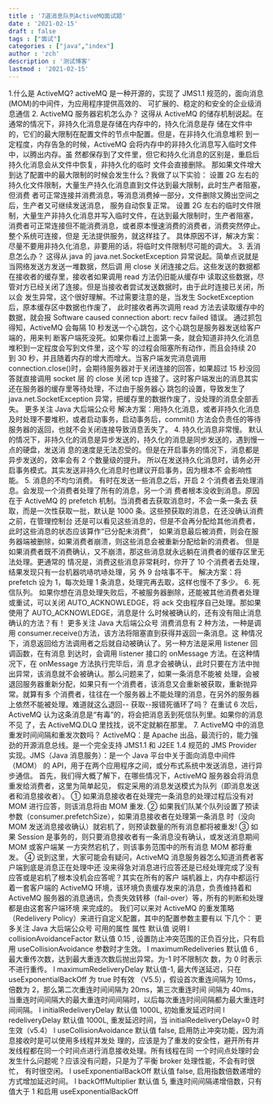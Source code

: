 ```yaml
---
title : '7道消息队列ActiveMQ面试题'
date : '2021-02-15'
draft : false
tags : ["面试"]
categories : ["java","index"]
author : 'zch'
description : '测试博客'
lastmod : '2021-02-15'
---
```


1.什么是 ActiveMQ?
activeMQ 是一种开源的，实现了 JMS1.1 规范的，面向消息(MOM)的中间件，为应用程序提供高效的、
可扩展的、稳定的和安全的企业级消息通信
2. ActiveMQ 服务器宕机怎么办？
这得从 ActiveMQ 的储存机制说起。在通常的情况下，非持久化消息是存储在内存中的，持久化消息是存
储在文件中的，它们的最大限制在配置文件的<systemUsage>节点中配置。但是，在非持久化消息堆积
到一定程度，内存告急的时候，ActiveMQ 会将内存中的非持久化消息写入临时文件中，以腾出内存。虽
然都保存到了文件里，但它和持久化消息的区别是，重启后持久化消息会从文件中恢复，非持久化的临时
文件会直接删除。
那如果文件增大到达了配置中的最大限制的时候会发生什么？我做了以下实验：
设置 2G 左右的持久化文件限制，大量生产持久化消息直到文件达到最大限制，此时生产者阻塞，但消费
者可正常连接并消费消息，等消息消费掉一部分，文件删除又腾出空间之后，生产者又可继续发送消息，
服务自动恢复正常。
设置 2G 左右的临时文件限制，大量生产非持久化消息并写入临时文件，在达到最大限制时，生产者阻塞，
消费者可正常连接但不能消费消息，或者原本慢速消费的消费者，消费突然停止。整个系统可连接，但是
无法提供服务，就这样挂了。
具体原因不详，解决方案：尽量不要用非持久化消息，非要用的话，将临时文件限制尽可能的调大。
3. 丢消息怎么办？
这得从 java 的 java.net.SocketException 异常说起。简单点说就是当网络发送方发送一堆数据，然后调
用 close 关闭连接之后。这些发送的数据都在接收者的缓存里，接收者如果调用 read 方法仍旧能从缓存中
读取这些数据，尽管对方已经关闭了连接。但是当接收者尝试发送数据时，由于此时连接已关闭，所以会
发生异常，这个很好理解。不过需要注意的是，当发生 SocketException 后，原本缓存区中数据也作废了，
此时接收者再次调用 read 方法去读取缓存中的数据，就会报 Software caused connection abort: recv
failed 错误。
通过抓包得知，ActiveMQ 会每隔 10 秒发送一个心跳包，这个心跳包是服务器发送给客户端的，用来判
断客户端死没死。如果你看过上面第一条，就会知道非持久化消息堆积到一定程度会写到文件里，这个写
的过程会阻塞所有动作，而且会持续 20 到 30 秒，并且随着内存的增大而增大。当客户端发完消息调用
connection.close()时，会期待服务器对于关闭连接的回答，如果超过 15 秒没回答就直接调用 socket 层
的 close 关闭 tcp 连接了。这时客户端发出的消息其实还在服务器的缓存里等待处理，不过由于服务器心
跳包的设置，导致发生了 java.net.SocketException 异常，把缓存里的数据作废了，没处理的消息全部丢
失。
更多关注 Java 大后端公众号
解决方案：用持久化消息，或者非持久化消息及时处理不要堆积，或者启动事务，启动事务后，commit()
方法会负责任的等待服务器的返回，也就不会关闭连接导致消息丢失了。
4. 持久化消息非常慢。
默认的情况下，非持久化的消息是异步发送的，持久化的消息是同步发送的，遇到慢一点的硬盘，发送消
息的速度是无法忍受的。但是在开启事务的情况下，消息都是异步发送的，效率会有 2 个数量级的提升。
所以在发送持久化消息时，请务必开启事务模式。其实发送非持久化消息时也建议开启事务，因为根本不
会影响性能。
5. 消息的不均匀消费。
有时在发送一些消息之后，开启 2 个消费者去处理消息。会发现一个消费者处理了所有的消息，另一个消
费者根本没收到消息。原因在于 ActiveMQ 的 prefetch 机制。当消费者去获取消息时，不会一条一条去
获取，而是一次性获取一批，默认是 1000 条。这些预获取的消息，在还没确认消费之前，在管理控制台
还是可以看见这些消息的，但是不会再分配给其他消费者，此时这些消息的状态应该算作“已分配未消费”，
如果消息最后被消费，则会在服务器端被删除，如果消费者崩溃，则这些消息会被重新分配给新的消费者。
但是如果消费者既不消费确认，又不崩溃，那这些消息就永远躺在消费者的缓存区里无法处理。更通常的
情况是，消费这些消息非常耗时，你开了 10 个消费者去处理，结果发现只有一台机器吭哧吭哧处理，另
外 9 台啥事不干。
解决方案：将 prefetch 设为 1，每次处理 1 条消息，处理完再去取，这样也慢不了多少。
6. 死信队列。
如果你想在消息处理失败后，不被服务器删除，还能被其他消费者处理或重试，可以关闭
AUTO_ACKNOWLEDGE，将 ack 交由程序自己处理。那如果使用了 AUTO_ACKNOWLEDGE，消息是什
么时候被确认的，还有没有阻止消息确认的方法？有！
更多关注 Java 大后端公众号
消费消息有 2 种方法，一种是调用 consumer.receive()方法，该方法将阻塞直到获得并返回一条消息。这
种情况下，消息返回给方法调用者之后就自动被确认了。另一种方法是采用 listener 回调函数，在有消息
到达时，会调用 listener 接口的 onMessage 方法。在这种情况下，在 onMessage 方法执行完毕后，消
息才会被确认，此时只要在方法中抛出异常，该消息就不会被确认。那么问题来了，如果一条消息不能被
处理，会被退回服务器重新分配，如果只有一个消费者，该消息又会重新被获取，重新抛异常。就算有多
个消费者，往往在一个服务器上不能处理的消息，在另外的服务器上依然不能被处理。难道就这么退回--
获取--报错死循环了吗？
在重试 6 次后，ActiveMQ 认为这条消息是“有毒”的，将会把消息丢到死信队列里。如果你的消息不见
了，去 ActiveMQ.DLQ 里找找，说不定就躺在那里。
7. ActiveMQ 中的消息重发时间间隔和重发次数吗？
ActiveMQ：是 Apache 出品，最流行的，能力强劲的开源消息总线。是一个完全支持 JMS1.1 和 J2EE 1.4
规范的 JMS Provider 实现。JMS（Java 消息服务）：是一个 Java 平台中关于面向消息中间件（MOM）
的 API，用于在两个应用程序之间，或分布式系统中发送消息，进行异步通信。
首先，我们得大概了解下，在哪些情况下，ActiveMQ 服务器会将消息重发给消费者，这里为简单起见，
假定采用的消息发送模式为队列（即消息发送者和消息接收者）。
① 如果消息接收者在处理完一条消息的处理过程后没有对 MOM 进行应答，则该消息将由 MOM 重发.
② 如果我们队某个队列设置了预读参数（consumer.prefetchSize），如果消息接收者在处理第一条消息
时（没向 MOM 发送消息接收确认）就宕机了，则预读数量的所有消息都将被重发!
③ 如果 Session 是事务的，则只要消息接收者有一条消息没有确认，或发送消息期间 MOM 或客户端某
一方突然宕机了，则该事务范围中的所有消息 MOM 都将重发。
④ 说到这里，大家可能会有疑问，ActiveMQ 消息服务器怎么知道消费者客户端到底是消息正在处理中还
没来得急对消息进行应答还是已经处理完成了没有应答或是宕机了根本没机会应答呢？其实在所有的客户
端机器上，内存中都运行着一套客户端的 ActiveMQ 环境，该环境负责缓存发来的消息，负责维持着和
ActiveMQ 服务器的消息通讯，负责失效转移（fail-over）等，所有的判断和处理都是由这套客户端环境
来完成的。
我们可以来对 ActiveMQ 的重发策略（Redelivery Policy）来进行自定义配置，其中的配置参数主要有以
下几个：
更多关注 Java 大后端公众号
可用的属性
属性 默认值 说明
l collisionAvoidanceFactor 默认值 0.15 , 设置防止冲突范围的正负百分比，只有启用
useCollisionAvoidance 参数时才生效。
l maximumRedeliveries 默认值 6 , 最大重传次数，达到最大重连次数后抛出异常。为-1 时不限制次
数，为 0 时表示不进行重传。
l maximumRedeliveryDelay 默认值-1, 最大传送延迟，只在 useExponentialBackOff 为 true 时有效
（V5.5），假设首次重连间隔为 10ms，倍数为 2，那么第二次重连时间间隔为 20ms，第三次重连时间
间隔为 40ms，当重连时间间隔大的最大重连时间间隔时，以后每次重连时间间隔都为最大重连时间间隔。
l initialRedeliveryDelay 默认值 1000L, 初始重发延迟时间
l redeliveryDelay 默认值 1000L, 重发延迟时间，当 initialRedeliveryDelay=0 时生效（v5.4）
l useCollisionAvoidance 默认值 false, 启用防止冲突功能，因为消息接收时是可以使用多线程并发处
理的，应该是为了重发的安全性，避开所有并发线程都在同一个时间点进行消息接收处理。所有线程在同
一个时间点处理时会发生什么问题呢？应该没有问题，只是为了平衡 broker 处理性能，不会有时很忙，
有时很空闲。
l useExponentialBackOff 默认值 false, 启用指数倍数递增的方式增加延迟时间。
l backOffMultiplier 默认值 5, 重连时间间隔递增倍数，只有值大于 1 和启用 useExponentialBackOff
